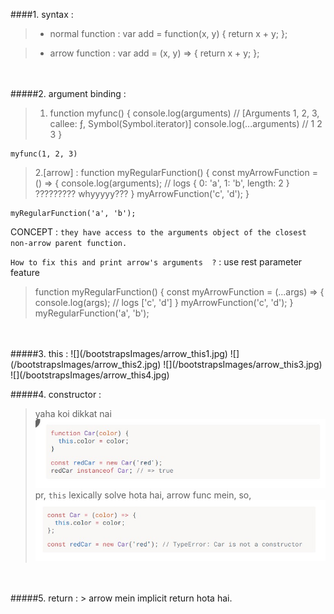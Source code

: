  
####1. syntax : 
>*  normal function :  var add = function(x, y) {
                                     return x + y;
                       };


>*  arrow function :  var add = (x, y) => {
                            return x + y;
                       };



<br>
<br>
#####2. argument binding : 


>1. function myfunc() {
    console.log(arguments)    // [Arguments 1, 2, 3, callee: ƒ, Symbol(Symbol.iterator)]
    console.log(...arguments) //  1 2 3
}

    myfunc(1, 2, 3) 

    
>2.[arrow] :
    function myRegularFunction() {
        const myArrowFunction = () => {
            console.log(arguments);     // logs { 0: 'a', 1: 'b', length: 2 } ????????? whyyyyy??? 
        }
        myArrowFunction('c', 'd');
    } 

    myRegularFunction('a', 'b');

CONCEPT : `they have access to the arguments object of the closest non-arrow parent function.`




`How to fix this and print arrow's arguments  ?` : use rest parameter feature 
>function myRegularFunction() {
    const myArrowFunction = (...args) => {
        console.log(args);         // logs ['c', 'd']
    }
    myArrowFunction('c', 'd');
}
myRegularFunction('a', 'b'); 

<br>
<br>
#####3. this :
![](/bootstrapsImages/arrow_this1.jpg)
![](/bootstrapsImages/arrow_this2.jpg)
![](/bootstrapsImages/arrow_this3.jpg)
![](/bootstrapsImages/arrow_this4.jpg)

<br>

#####4. constructor :  
> yaha koi dikkat nai
![](/bootstrapsImages/arrow_constructor1.jpg)
> pr, `this` lexically solve hota hai, arrow func mein, so, 
![](/bootstrapsImages/arrow_constructor2.jpg)

    
<br>
<br>
#####5. return : 
> arrow mein implicit return hota hai.
